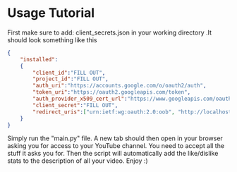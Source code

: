 # Usage Tutorial

First make sure to add: client_secrets.json in your working directory
.It should look something like this
```json
{
    "installed":
    {
        "client_id":"FILL OUT",
        "project_id":"FILL OUT",
        "auth_uri":"https://accounts.google.com/o/oauth2/auth",
        "token_uri":"https://oauth2.googleapis.com/token",
        "auth_provider_x509_cert_url":"https://www.googleapis.com/oauth2/v1/certs",
        "client_secret":"FILL OUT",
        "redirect_uris":["urn:ietf:wg:oauth:2.0:oob", "http://localhost"]
    }
}
```

Simply run the "main.py" file. A new tab should then open in your browser asking you for access to your YouTube channel. You need to accept all the stuff it asks you for. Then the script will automatically add the like/dislike stats to the description of all your video. Enjoy :)
